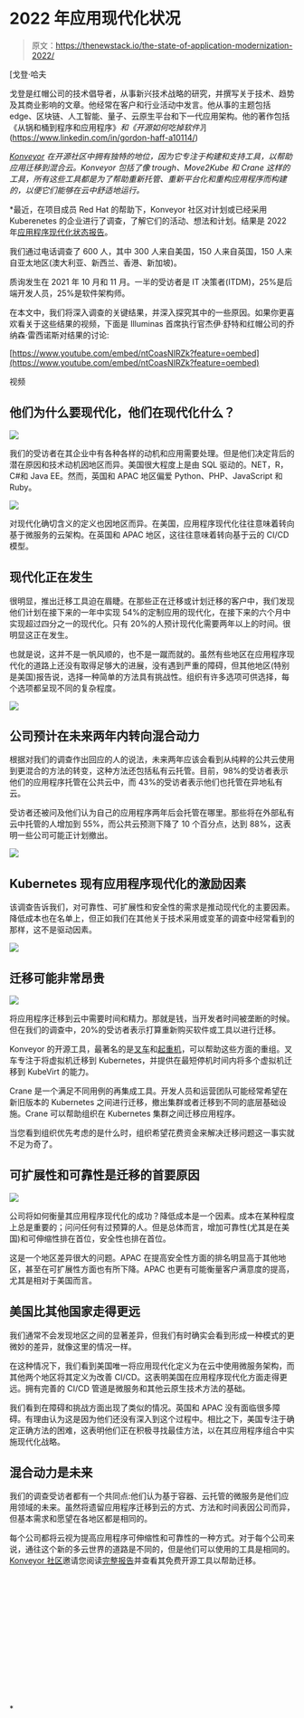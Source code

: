 # 2022 年应用现代化状况

> 原文：<https://thenewstack.io/the-state-of-application-modernization-2022/>

[](https://www.linkedin.com/in/gordon-haff-a10114/)

 [戈登·哈夫

戈登是红帽公司的技术倡导者，从事新兴技术战略的研究，并撰写关于技术、趋势及其商业影响的文章。他经常在客户和行业活动中发言。他从事的主题包括 edge、区块链、人工智能、量子、云原生平台和下一代应用架构。他的著作包括《从锅和桶到程序和应用程序》*和《开源如何吃掉软件》*](https://www.linkedin.com/in/gordon-haff-a10114/) [](https://www.linkedin.com/in/gordon-haff-a10114/)

*[Konveyor](https://www.konveyor.io/) 在开源社区中拥有独特的地位，因为它专注于构建和支持工具，以帮助应用迁移到混合云。Konveyor 包括了像 trough、Move2Kube 和 Crane 这样的工具，所有这些工具都是为了帮助重新托管、重新平台化和重构应用程序而构建的，以便它们能够在云中舒适地运行。*

 *最近，在项目成员 Red Hat 的帮助下，Konveyor 社区对计划或已经采用 Kuberenetes 的企业进行了调查，了解它们的活动、想法和计划。结果是 2022 年[应用程序现代化状态报告](https://www.konveyor.io/modernization-report/)。

我们通过电话调查了 600 人，其中 300 人来自美国，150 人来自英国，150 人来自亚太地区(澳大利亚、新西兰、香港、新加坡)。

质询发生在 2021 年 10 月和 11 月。一半的受访者是 IT 决策者(ITDM)，25%是后端开发人员，25%是软件架构师。

在本文中，我们将深入调查的关键结果，并深入探究其中的一些原因。如果你更喜欢看关于这些结果的视频，下面是 Illuminas 首席执行官杰伊·舒特和红帽公司的乔纳森·雷西诺斯对结果的讨论:

[https://www.youtube.com/embed/ntCoasNIRZk?feature=oembed](https://www.youtube.com/embed/ntCoasNIRZk?feature=oembed)

视频

## 他们为什么要现代化，他们在现代化什么？

![](img/3312620b223cf70a2b4d9b8bf1dc09a4.png)

我们的受访者在其企业中有各种各样的动机和应用需要处理。但是他们决定背后的潜在原因和技术动机因地区而异。美国很大程度上是由 SQL 驱动的。NET，R，C#和 Java EE。然而，英国和 APAC 地区偏爱 Python、PHP、JavaScript 和 Ruby。

![](img/65b9ce36d600a4a06f084cbfc124d3e1.png)

对现代化确切含义的定义也因地区而异。在美国，应用程序现代化往往意味着转向基于微服务的云架构。在英国和 APAC 地区，这往往意味着转向基于云的 CI/CD 模型。

## 现代化正在发生

很明显，推出迁移工具迫在眉睫。在那些正在迁移或计划迁移的客户中，我们发现他们计划在接下来的一年中实现 54%的定制应用的现代化，在接下来的六个月中实现超过四分之一的现代化。只有 20%的人预计现代化需要两年以上的时间。很明显这正在发生。

也就是说，这并不是一帆风顺的，也不是一蹴而就的。虽然有些地区在应用程序现代化的道路上还没有取得足够大的进展，没有遇到严重的障碍，但其他地区(特别是美国)报告说，选择一种简单的方法具有挑战性。组织有许多选项可供选择，每个选项都呈现不同的复杂程度。

![](img/57144a8e786171b2e34cd439a95d400d.png)

## 公司预计在未来两年内转向混合动力

根据对我们的调查作出回应的人的说法，未来两年应该会看到从纯粹的公共云使用到更混合的方法的转变，这种方法还包括私有云托管。目前，98%的受访者表示他们的应用程序托管在公共云中，而 43%的受访者表示他们也托管在异地私有云。

受访者还被问及他们认为自己的应用程序两年后会托管在哪里。那些将在外部私有云中托管的人增加到 55%，而公共云预测下降了 10 个百分点，达到 88%，这表明一些公司可能正计划撤出。

![](img/3f3971991336545be8f48062d87a925b.png)

## Kubernetes 现有应用程序现代化的激励因素

该调查告诉我们，对可靠性、可扩展性和安全性的需求是推动现代化的主要因素。降低成本也在名单上，但正如我们在其他关于技术采用或变革的调查中经常看到的那样，这不是驱动因素。

![](img/57f5a3f6bd1f56ebad8e1aa2ca103b2c.png)

## 迁移可能非常昂贵

![](img/adf593c64e111d868b5865d35b5a72cd.png)

将应用程序迁移到云中需要时间和精力。那就是钱，当开发者时间被垄断的时候。但在我们的调查中，20%的受访者表示打算重新购买软件或工具以进行迁移。

Konveyor 的开源工具，最著名的是[叉车](https://forklift.konveyor.io/)和[起重机](https://crane.konveyor.io/)，可以帮助这些方面的重组。叉车专注于将虚拟机迁移到 Kubernetes，并提供在最短停机时间内将多个虚拟机迁移到 KubeVirt 的能力。

Crane 是一个满足不同用例的再集成工具。开发人员和运营团队可能经常希望在新旧版本的 Kubernetes 之间进行迁移，撤出集群或者迁移到不同的底层基础设施。Crane 可以帮助组织在 Kubernetes 集群之间迁移应用程序。

当您看到组织优先考虑的是什么时，组织希望花费资金来解决迁移问题这一事实就不足为奇了。

## 可扩展性和可靠性是迁移的首要原因

![](img/75849f81183b1dd9b389b02ef976f086.png)

公司将如何衡量其应用程序现代化的成功？降低成本是一个因素。成本在某种程度上总是重要的；问问任何有过预算的人。但是总体而言，增加可靠性(尤其是在美国)和可伸缩性排在首位，安全性也排在首位。

这是一个地区差异很大的问题。APAC 在提高安全性方面的排名明显高于其他地区，甚至在可扩展性方面也有所下降。APAC 也更有可能衡量客户满意度的提高，尤其是相对于美国而言。

## 美国比其他国家走得更远

我们通常不会发现地区之间的显著差异，但我们有时确实会看到形成一种模式的更微妙的差异，就像这里的情况一样。

在这种情况下，我们看到美国唯一将应用现代化定义为在云中使用微服务架构，而其他两个地区将其定义为改善 CI/CD。这表明美国在应用程序现代化方面走得更远。拥有完善的 CI/CD 管道是微服务和其他云原生技术方法的基础。

我们看到在障碍和挑战方面出现了类似的情况。英国和 APAC 没有面临很多障碍。有理由认为这是因为他们还没有深入到这个过程中。相比之下，美国专注于确定正确方法的困难，这表明他们正在积极寻找最佳方法，以在其应用程序组合中实施现代化战略。

## 混合动力是未来

我们的调查受访者都有一个共同点:他们认为基于容器、云托管的微服务是他们应用领域的未来。虽然将遗留应用程序迁移到云的方式、方法和时间表因公司而异，但基本需求和愿望在各地区都是相同的。

每个公司都将云视为提高应用程序可伸缩性和可靠性的一种方式。对于每个公司来说，通往这个新的多云世界的道路是不同的，但是他们可以使用的工具是相同的。 [Konveyor 社区](https://www.konveyor.io/)邀请您阅读[完整报告](https://www.konveyor.io/modernization-report/)并查看其免费开源工具以帮助迁移。

<svg xmlns:xlink="http://www.w3.org/1999/xlink" viewBox="0 0 68 31" version="1.1"><title>Group</title> <desc>Created with Sketch.</desc></svg>*